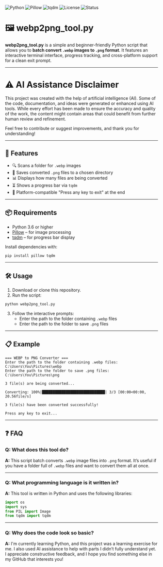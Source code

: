 ![Python](https://img.shields.io/badge/Python-3.6%2B-blue?logo=python)
![Pillow](https://img.shields.io/badge/Uses-Pillow-yellow)
![tqdm](https://img.shields.io/badge/Uses-tqdm-lightgrey)
![License](https://img.shields.io/badge/License-Unlicensed-green)
![Status](https://img.shields.io/badge/Status-Working-brightgreen)

# 🖼️ webp2png_tool.py

**webp2png_tool.py** is a simple and beginner-friendly Python script that allows you to **batch convert `.webp` images to `.png` format**. It features an interactive terminal interface, progress tracking, and cross-platform support for a clean exit prompt.

---

# ⚠️ AI Assistance Disclaimer

This project was created with the help of artificial intelligence (AI). Some of the code, documentation, and ideas were generated or enhanced using AI tools. While every effort has been made to ensure the accuracy and quality of the work, the content might contain areas that could benefit from further human review and refinement.

Feel free to contribute or suggest improvements, and thank you for understanding!

---

## 🚀 Features

- 🔍 Scans a folder for `.webp` images  
- 💾 Saves converted `.png` files to a chosen directory  
- 📊 Displays how many files are being converted  
- ⏳ Shows a progress bar via `tqdm`  
- 🧹 Platform-compatible "Press any key to exit" at the end  

---

## 📦 Requirements

- Python 3.6 or higher  
- [Pillow](https://python-pillow.org) – for image processing  
- [tqdm](https://github.com/tqdm/tqdm) – for progress bar display

Install dependencies with:

```bash
pip install pillow tqdm
```

---

## 🛠️ Usage

1. Download or clone this repository.
2. Run the script:

```bash
python webp2png_tool.py
```

3. Follow the interactive prompts:
   - Enter the path to the folder containing `.webp` files
   - Enter the path to the folder to save `.png` files

---

## 📋 Example

```plaintext
=== WEBP to PNG Converter ===
Enter the path to the folder containing .webp files: C:\Users\You\Pictures\webp
Enter the path to the folder to save .png files: C:\Users\You\Pictures\png

3 file(s) are being converted...

Converting: 100%|█████████████████████████████| 3/3 [00:00<00:00, 20.56file/s]

3 file(s) have been converted successfully!

Press any key to exit...
```

---


## ❓ FAQ

### Q: What does this tool do?  
**A:** This script batch converts `.webp` image files into `.png` format. It’s useful if you have a folder full of `.webp` files and want to convert them all at once.

---

### Q: What programming language is it written in?  
**A:** This tool is written in Python and uses the following libraries:
```python
import os  
import sys  
from PIL import Image  
from tqdm import tqdm
```

---

### Q: Why does the code look so basic?  
**A:** I'm currently learning Python, and this project was a learning exercise for me. I also used AI assistance to help with parts I didn’t fully understand yet. I appreciate constructive feedback, and I hope you find something else in my GitHub that interests you!
